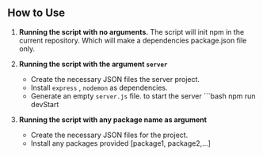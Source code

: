 ## How to Use

1. **Running the script with no arguments.**
   The script will init npm in the current repository. Which will make a dependencies package.json file only.

2. **Running the script with the argument `server`**  
   - Create the necessary JSON files the server project.
   - Install `express` , `nodemon` as dependencies.
   - Generate an empty `server.js` file.
   to start the server ```bash npm run devStart
3. **Running the script with any package name as argument**  
   - Create the necessary JSON files for the project.
   - Install any packages provided [package1, package2,...]
